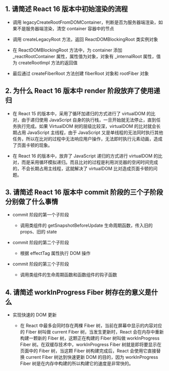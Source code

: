 ## 1. 请简述 React 16 版本中初始渲染的流程

- 调用 legacyCreateRootFromDOMContainer，判断是否为服务器端渲染，如果不是服务器端渲染，清空 container 容器中的节点

- 调用 createLegacyRoot 方法，返回 ReactDOMBlockingRoot 类实例对象
- 在 ReactDOMBlockingRoot 方法中，为 container 添加 _reactRootContainer 属性，属性值为对象，对象有 _internalRoot 属性，值为 createRootImpl 方法的返回值
- 最后通过 createFiberRoot 方法创建 fiberRoot 对象和 rootFiber 对象

## 2. 为什么 React 16 版本中 render 阶段放弃了使用递归

- 在 React 15 的版本中，采用了循环加递归的方式进行了 virtualDOM 的比对，由于递归使用 JavaScript 自身的执行栈，一旦开始就无法停止，直到任务执行完成。如果 VirtualDOM 树的层级比较深，virtualDOM 的比对就会长期占用 JavaScript 主线程，由于 JavaScript 又是单线程的无法同时执行其他任务，所以在比对的过程中无法响应用户操作，无法即时执行元素动画，造成了页面卡顿的现象。

- 在 React 16 的版本中，放弃了 JavaScript 递归的方式进行 virtualDOM 的比对，而是采用循环模拟递归。而且比对的过程是利用浏览器的空闲时间完成的，不会长期占用主线程，这就解决了 virtualDOM 比对造成页面卡顿的问题。


## 3. 请简述 React 16 版本中 commit 阶段的三个子阶段分别做了什么事情

- commit 阶段的第一个子阶段

  - 调用类组件的 getSnapshotBeforeUpdate 生命周期函数，传入旧的 props、旧的 state
  
- commit 阶段的第二个子阶段

  - 根据 effectTag 属性执行 DOM 操作

- commit 阶段的第三个子阶段

  - 调用类组件的生命周期函数和函数组件的钩子函数



## 4. 请简述 workInProgress Fiber 树存在的意义是什么

- 实现快速的 DOM 更新

  - 在 React 中最多会同时存在两棵 Fiber 树，当前在屏幕中显示的内容对应的 Fiber 树叫做 current Fiber 树，当发生更新时，React 会在内存中重新构建一颗新的 Fiber 树，这颗正在构建的 Fiber 树叫做 workInProgress Fiber 树。在双缓存技术中，workInProgress Fiber 树就是即将要显示在页面中的 Fiber 树，当这颗 Fiber 树构建完成后，React 会使用它直接替换 current Fiber 树达到快速更新 DOM 的目的，因为 workInProgress Fiber 树是在内存中构建的所以构建它的速度是非常快的。 

